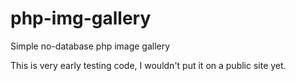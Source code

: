 php-img-gallery
===============

Simple no-database php image gallery

This is very early testing code, I wouldn't put it on a public site yet.
